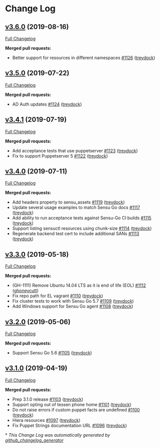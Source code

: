 # Change Log

## [v3.6.0](https://github.com/sensu/sensu-puppet/tree/v3.6.0) (2019-08-16)
[Full Changelog](https://github.com/sensu/sensu-puppet/compare/v3.5.0...v3.6.0)

**Merged pull requests:**

- Better support for resources in different namespaces [\#1126](https://github.com/sensu/sensu-puppet/pull/1126) ([treydock](https://github.com/treydock))

## [v3.5.0](https://github.com/sensu/sensu-puppet/tree/v3.5.0) (2019-07-22)
[Full Changelog](https://github.com/sensu/sensu-puppet/compare/v3.4.1...v3.5.0)

**Merged pull requests:**

- AD Auth updates [\#1124](https://github.com/sensu/sensu-puppet/pull/1124) ([treydock](https://github.com/treydock))

## [v3.4.1](https://github.com/sensu/sensu-puppet/tree/v3.4.1) (2019-07-19)
[Full Changelog](https://github.com/sensu/sensu-puppet/compare/v3.4.0...v3.4.1)

**Merged pull requests:**

- Add acceptance tests that use puppetserver [\#1123](https://github.com/sensu/sensu-puppet/pull/1123) ([treydock](https://github.com/treydock))
- Fix to support Puppetserver 5 [\#1122](https://github.com/sensu/sensu-puppet/pull/1122) ([treydock](https://github.com/treydock))

## [v3.4.0](https://github.com/sensu/sensu-puppet/tree/v3.4.0) (2019-07-11)
[Full Changelog](https://github.com/sensu/sensu-puppet/compare/v3.3.0...v3.4.0)

**Merged pull requests:**

- Add headers property to sensu\_assets [\#1119](https://github.com/sensu/sensu-puppet/pull/1119) ([treydock](https://github.com/treydock))
- Update several usage examples to match Sensu Go docs [\#1117](https://github.com/sensu/sensu-puppet/pull/1117) ([treydock](https://github.com/treydock))
- Add ability to run acceptance tests against Sensu-Go CI builds [\#1115](https://github.com/sensu/sensu-puppet/pull/1115) ([treydock](https://github.com/treydock))
- Support listing sensuctl resources using chunk-size [\#1114](https://github.com/sensu/sensu-puppet/pull/1114) ([treydock](https://github.com/treydock))
- Regenerate backend test cert to include additional SANs [\#1113](https://github.com/sensu/sensu-puppet/pull/1113) ([treydock](https://github.com/treydock))

## [v3.3.0](https://github.com/sensu/sensu-puppet/tree/v3.3.0) (2019-05-18)
[Full Changelog](https://github.com/sensu/sensu-puppet/compare/v3.2.0...v3.3.0)

**Merged pull requests:**

- \(GH-1111\) Remove Ubuntu 14.04 LTS as it is end of life \(EOL\) [\#1112](https://github.com/sensu/sensu-puppet/pull/1112) ([ghoneycutt](https://github.com/ghoneycutt))
- Fix repo path for EL vagrant [\#1110](https://github.com/sensu/sensu-puppet/pull/1110) ([treydock](https://github.com/treydock))
- Fix cluster tests to work with Sensu Go 5.7 [\#1109](https://github.com/sensu/sensu-puppet/pull/1109) ([treydock](https://github.com/treydock))
- Add Windows support for Sensu Go agent [\#1108](https://github.com/sensu/sensu-puppet/pull/1108) ([treydock](https://github.com/treydock))

## [v3.2.0](https://github.com/sensu/sensu-puppet/tree/v3.2.0) (2019-05-06)
[Full Changelog](https://github.com/sensu/sensu-puppet/compare/v3.1.0...v3.2.0)

**Merged pull requests:**

- Support Sensu Go 5.6 [\#1105](https://github.com/sensu/sensu-puppet/pull/1105) ([treydock](https://github.com/treydock))

## [v3.1.0](https://github.com/sensu/sensu-puppet/tree/v3.1.0) (2019-04-19)
[Full Changelog](https://github.com/sensu/sensu-puppet/compare/v3.0.0...v3.1.0)

**Merged pull requests:**

- Prep 3.1.0 release [\#1103](https://github.com/sensu/sensu-puppet/pull/1103) ([treydock](https://github.com/treydock))
- Support opting out of tessen phone home [\#1101](https://github.com/sensu/sensu-puppet/pull/1101) ([treydock](https://github.com/treydock))
- Do not raise errors if custom puppet facts are undefined [\#1100](https://github.com/sensu/sensu-puppet/pull/1100) ([treydock](https://github.com/treydock))
- Hiera resources [\#1097](https://github.com/sensu/sensu-puppet/pull/1097) ([treydock](https://github.com/treydock))
- Fix Puppet Strings documentation URL [\#1096](https://github.com/sensu/sensu-puppet/pull/1096) ([treydock](https://github.com/treydock))



\* *This Change Log was automatically generated by [github_changelog_generator](https://github.com/skywinder/Github-Changelog-Generator)*